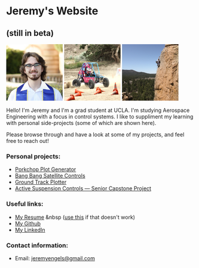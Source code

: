 # Jeremy's Website
## (still in beta)

<p float="left">
  <img src="/img/portrait.jpeg" width="30%" />
  <img src="/img/baja.jpeg" width="30%" /> 
  <img src="/img/climbing.jpeg" width="30%" />
</p>

Hello! I'm Jeremy and I'm a grad student at UCLA. I'm studying Aerospace Engineering with a focus in control systems. I like to suppliment my learning with personal side-projects (some of which are shown here).

Please browse through and have a look at some of my projects, and feel free to reach out!

### Personal projects:
* [Porkchop Plot Generator](interplanetary-porkchop.md)
* [Bang Bang Satellite Controls](bang-bang.md)
* [Ground Track Plotter](ground-track.md)
* [Active Suspension Controls — Senior Capstone Project](senior-design.md)


### Useful links:
* <a id="raw-url" href="https://raw.githubusercontent.com/jeremyengels/resume/master/jeremy_engels_resume_2021.pdf">My Resume</a> &nbsp ([use this](https://github.com/jeremyengels/resume/blob/master/jeremy_engels_resume_2021.pdf) if that doesn't work)
* [My Github](https://github.com/jeremyengels)
* [My LinkedIn](https://www.linkedin.com/in/jeremyengels/)



### Contact information:
* Email: [jeremyengels@gmail.com](mailto:jeremyengels@gmail.com)
